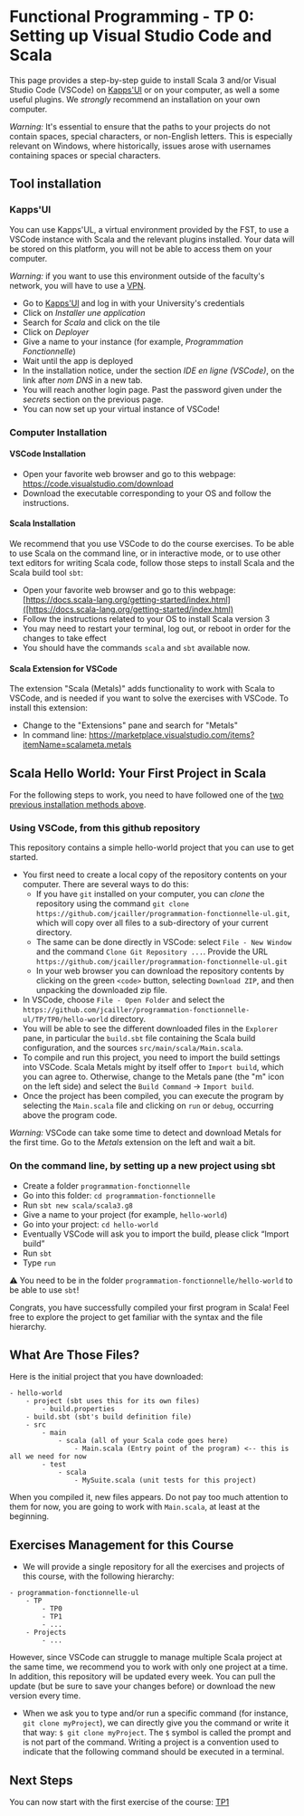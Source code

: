 # Functional Programming - TP 0: Setting up Visual Studio Code and Scala

This page provides a step-by-step guide to install Scala 3 and/or Visual Studio Code (VSCode) on [Kapps'Ul](https://kappsul.su.univ-lorraine.fr/) or on your computer, as well a some useful plugins. We *strongly* recommend an installation on your own computer. 

*Warning:* It's essential to ensure that the paths to your projects do not contain spaces, special characters, or non-English letters. This is especially relevant on Windows, where historically, issues arose with usernames containing spaces or special characters.

## Tool installation

### Kapps'Ul 

You can use Kapps'UL, a virtual environment provided by the FST, to use a VSCode instance with Scala and the relevant plugins installed. Your data will be stored on this platform, you will not be able to access them on your computer. 

*Warning:* if you want to use this environment outside of the faculty's network, you will have to use a [VPN](https://numerique.univ-lorraine.fr/catalogue-des-services/reseau-distant-vpn). 

* Go to [Kapps'Ul](https://kappsul.su.univ-lorraine.fr/) and log in with your University's credentials
* Click on *Installer une application*
* Search for *Scala* and click on the tile
* Click on *Deployer*
* Give a name to your instance (for example, *Programmation Fonctionnelle*)
* Wait until the app is deployed
* In the installation notice, under the section *IDE en ligne (VSCode)*, on the link after *nom DNS* in a new tab.
* You will reach another login page. Past the password given under the *secrets* section on the previous page.
* You can now set up your virtual instance of VSCode!

### Computer Installation

#### VSCode Installation

* Open your favorite web browser and go to this webpage: https://code.visualstudio.com/download
* Download the executable corresponding to your OS and follow the instructions.

#### Scala Installation

We recommend that you use VSCode to do the course exercises. To be able to use Scala on the command line, or in interactive mode, or to use other text editors for writing Scala code, follow those steps to install Scala and the Scala build tool `sbt`:

* Open your favorite web browser and go to this webpage: [https://docs.scala-lang.org/getting-started/index.html]([https://docs.scala-lang.org/getting-started/index.html)
* Follow the instructions related to your OS to install Scala version 3
* You may need to restart your terminal, log out, or reboot in order for the changes to take effect
* You should have the commands `scala` and `sbt` available now.

#### Scala Extension for VSCode

The extension "Scala (Metals)" adds functionality to work with Scala to VSCode, and is needed if you want to solve the exercises with VSCode. To install this extension:

* Change to the "Extensions" pane and search for "Metals"
* In command line: https://marketplace.visualstudio.com/items?itemName=scalameta.metals


## Scala Hello World: Your First Project in Scala

For the following steps to work, you need to have followed one of the [two previous installation methods above](#tool-installation).

### Using VSCode, from this github repository

This repository contains a simple hello-world project that you can use to get started. 

* You first need to create a local copy of the repository contents on your computer. There are several ways to do this:
    - If you have `git` installed on your computer, you can *clone* the repository using the command `git clone https://github.com/jcailler/programmation-fonctionnelle-ul.git`, which will copy over all files to a sub-directory of your current directory.
    - The same can be done directly in VSCode: select `File - New Window` and the command `Clone Git Repository ...`. Provide the URL `https://github.com/jcailler/programmation-fonctionnelle-ul.git`
    - In your web browser you can download the repository contents by clicking on the green `<code>` button, selecting `Download ZIP`, and then unpacking the downloaded zip file.
* In VSCode, choose `File - Open Folder` and select the `https://github.com/jcailler/programmation-fonctionnelle-ul/TP/TP0/hello-world` directory.
* You will be able to see the different downloaded files in the `Explorer` pane, in particular the `build.sbt` file containing the Scala build configuration, and the sources `src/main/scala/Main.scala`.
* To compile and run this project, you need to import the build settings into VSCode. Scala Metals might by itself offer to `Import build`, which you can agree to. Otherwise, change to the Metals pane (the "m" icon on the left side) and select the `Build Command` &rarr; `Import build`.
* Once the project has been compiled, you can execute the program by selecting the `Main.scala` file and clicking on `run` or `debug`, occurring above the program code.

*Warning:* VSCode can take some time to detect and download Metals for the first time. Go to the *Metals* extension on the left and wait a bit. 

### On the command line, by setting up a new project using sbt

* Create a folder `programmation-fonctionnelle`
* Go into this folder: `cd programmation-fonctionnelle`
* Run `sbt new scala/scala3.g8`
* Give a name to your project (for example, `hello-world`)
* Go into your project: `cd hello-world`
* Eventually VSCode will ask you to import the build, please click “Import build”
* Run `sbt`
* Type `run`

⚠️ You need to be in the folder `programmation-fonctionnelle/hello-world` to be able to use `sbt`!

Congrats, you have successfully compiled your first program in Scala! Feel free to explore the project to get familiar with the syntax and the file hierarchy. 


## What Are Those Files?
Here is the initial project that you have downloaded: 
```
- hello-world
    - project (sbt uses this for its own files)
        - build.properties
    - build.sbt (sbt's build definition file)
    - src
        - main
            - scala (all of your Scala code goes here)
                - Main.scala (Entry point of the program) <-- this is all we need for now
        - test
            - scala
                - MySuite.scala (unit tests for this project)
```

When you compiled it, new files appears. Do not pay too much attention to them for now, you are going to work with `Main.scala`, at least at the beginning. 

## Exercises Management for this Course
* We will provide a single repository for all the exercises and projects of this course, with the following hierarchy:  
```
- programmation-fonctionnelle-ul
    - TP
        - TP0
        - TP1
        - ...
    - Projects
        - ...
```

However, since VSCode can struggle to manage multiple Scala project at the same time, we recommend you to work with only one project at a time. In addition, this repository will be updated every week. You can pull the update (but be sure to save your changes before) or download the new version every time. 

* When we ask you to type and/or run a specific command (for instance, `git clone myProject`), we can directly give you the command or write it that way: ```$ git clone myProject```. The `$` symbol is called the prompt and is not part of the command. Writing a project is a convention used to indicate that the following command should be executed in a terminal.

## Next Steps

You can now start with the first exercise of the course: [TP1](../TP1)